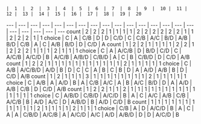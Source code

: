     |  1  |  2  |  3  |  4  |  5  |  6  |  7  |  8  |  9  |  10 |  11 |  12 |  13 |  14 |  15 |  16 |  17 |  18 |  19 |  20
--- | --- | --- | --- | --- | --- | --- | --- | --- | --- | --- | --- | --- | --- | --- | --- | --- | --- | --- | --- | ---
count | 2 | 2 | 2 | 1 | 1 | 1 | 1 | 2 | 2 | 2 | 2 | 2 | 2 | 1 | 1 | 2 | 2 | 2 | 1 | 1
choice | C | A | C/B | D | D | C/D | C | C/B | A/C | B/D | A/B | B/D | C/B | A | C | A/B | B/D | D | C/D | A
count | 1 | 2 | 2 | 1 | 1 | 1 | 1 | 2 | 2 | 1 | 2 | 2 | 2 | 1 | 1 | 1 | 2 | 1 | 1 | 1
choice | C | A | A/C/B | D | B/D | C/D | C | A/C/B | A/C/D | B | A/C/B | A/B/D | C/B/D | A | C | B | C/B/D | D | C/D | A/B
count | 1 | 2 | 2 | 1 | 1 | 1 | 1 | 1 | 1 | 1 | 1 | 1 | 1 | 1 | 2 | 1 | 1 | 1 | 1 | 1
choice | C | A/B | A/C/B/D | A/D | B | D | C | C | A | B | C | B | D | A | A/D | A/B | B | D | C/D | A/B
count | 1 | 2 | 1 | 1 | 1 | 3 | 1 | 1 | 1 | 1 | 1 | 1 | 1 | 1 | 2 | 1 | 1 | 1 | 1 | 1
choice | C | A/B | A | A/D | B | A | C/B | A/C | A | B | A/C | B/D | D | A | A/D | A/B | C/B | D | C/D | A/B
count | 1 | 2 | 2 | 1 | 1 | 2 | 1 | 1 | 1 | 1 | 1 | 1 | 1 | 1 | 1 | 1 | 1 | 1 | 1 | 1
choice | C | A/B/D | C/B/D | A/C/D | B | A | C | A/C | A/B | C/B | A/C/B | B | A/D | A/C | D | A/B/D | B | A/D | C/D | B
count | 1 | 1 | 1 | 1 | 1 | 1 | 1 | 1 | 1 | 1 | 1 | 2 | 1 | 1 | 1 | 1 | 2 | 1 | 1 | 1
choice | C/B | A | D | A/C/D | B | A | C | A | A | C/B/D | A/C/B | A | A/C/D | A/C | A/D | A/B/D | D | D | A/C/D | B
